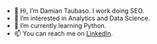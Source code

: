- 👋 Hi, I’m Damian Taubaso. I work doing SEO.
- 👀 I’m interested in Analytics and Data Science.
- 🌱 I’m currently learning Python.
- 📫 You can reach me on [LinkedIn](https://www.linkedin.com/in/dtaubaso/).

<!---
elcarpogh/elcarpogh is a ✨ special ✨ repository because its `README.md` (this file) appears on your GitHub profile.
You can click the Preview link to take a look at your changes.
--->
